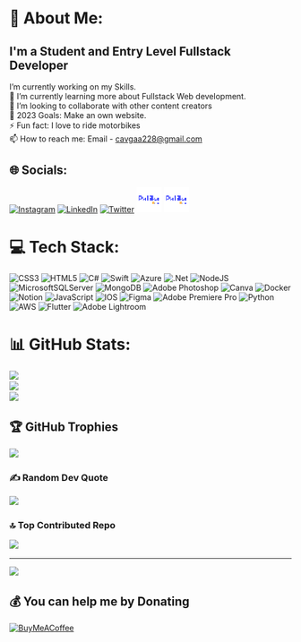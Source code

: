 # 💫 About Me:

## I'm a Student and Entry Level Fullstack Developer

I’m currently working on my Skills.<br>🌱 I’m currently learning more about Fullstack Web development.<br>👯 I’m looking to collaborate with other content creators<br>🥅 2023 Goals: Make an own website.<br>⚡ Fun fact: I love to ride motorbikes<br>📫 How to reach me: Email - cavgaa228@gmail.com


## 🌐 Socials:
[![Instagram](https://img.shields.io/badge/Instagram-%23E4405F.svg?logo=Instagram&logoColor=white)](https://instagram.com/https://instagram.com/tolgaacavgaa) [![LinkedIn](https://img.shields.io/badge/LinkedIn-%230077B5.svg?logo=linkedin&logoColor=white)](https://linkedin.com/in/https://linkedin.com/in/tolgaacavgaa) [![Twitter](https://img.shields.io/badge/Twitter-%231DA1F2.svg?logo=Twitter&logoColor=white)](https://twitter.com/https://twitter.com/tcavgaa) 
[![website](./img/patika-logo.png)](https://app.patika.dev/tcavgaa#gh-dark-mode-only)
[![website](./img/patika-logo.png)](https://app.patika.dev/tcavgaa#gh-light-mode-only)
&nbsp;&nbsp;

# 💻 Tech Stack:
![CSS3](https://img.shields.io/badge/css3-%231572B6.svg?style=flat&logo=css3&logoColor=white) ![HTML5](https://img.shields.io/badge/html5-%23E34F26.svg?style=flat&logo=html5&logoColor=white) ![C#](https://img.shields.io/badge/c%23-%23239120.svg?style=flat&logo=c-sharp&logoColor=white) ![Swift](https://img.shields.io/badge/swift-F54A2A?style=flat&logo=swift&logoColor=white) ![Azure](https://img.shields.io/badge/azure-%230072C6.svg?style=flat&logo=azure-devops&logoColor=white) ![.Net](https://img.shields.io/badge/.NET-5C2D91?style=flat&logo=.net&logoColor=white) ![NodeJS](https://img.shields.io/badge/node.js-6DA55F?style=flat&logo=node.js&logoColor=white) ![MicrosoftSQLServer](https://img.shields.io/badge/Microsoft%20SQL%20Sever-CC2927?style=flat&logo=microsoft%20sql%20server&logoColor=white) ![MongoDB](https://img.shields.io/badge/MongoDB-%234ea94b.svg?style=flat&logo=mongodb&logoColor=white) ![Adobe Photoshop](https://img.shields.io/badge/adobephotoshop-%2331A8FF.svg?style=flat&logo=adobephotoshop&logoColor=white) ![Canva](https://img.shields.io/badge/Canva-%2300C4CC.svg?style=flat&logo=Canva&logoColor=white) ![Docker](https://img.shields.io/badge/docker-%230db7ed.svg?style=flat&logo=docker&logoColor=white) ![Notion](https://img.shields.io/badge/Notion-%23000000.svg?style=flat&logo=notion&logoColor=white) ![JavaScript](https://img.shields.io/badge/javascript-%23323330.svg?style=flat&logo=javascript&logoColor=%23F7DF1E) ![IOS](https://img.shields.io/badge/IOS-%2320232a.svg?style=flat&logo=apple&logoColor=white) 	![Figma](https://img.shields.io/badge/figma-%23F24E1E.svg?style=flat&logo=figma&logoColor=white) ![Adobe Premiere Pro](https://img.shields.io/badge/Adobe%20Premiere%20Pro-9999FF.svg?style=flat&logo=Adobe%20Premiere%20Pro&logoColor=white) ![Python](https://img.shields.io/badge/python-3670A0?style=flat&logo=python&logoColor=ffdd54) ![AWS](https://img.shields.io/badge/AWS-%23FF9900.svg?style=flat&logo=amazon-aws&logoColor=white) ![Flutter](https://img.shields.io/badge/Flutter-%2302569B.svg?style=flat&logo=Flutter&logoColor=white) ![Adobe Lightroom](https://img.shields.io/badge/Adobe%20Lightroom-31A8FF.svg?style=flat&logo=Adobe%20Lightroom&logoColor=white)
# 📊 GitHub Stats:
![](https://github-readme-stats.vercel.app/api?username=Cavga1903&theme=dark&hide_border=false&include_all_commits=true&count_private=false)<br/>
![](https://github-readme-streak-stats.herokuapp.com/?user=Cavga1903&theme=dark&hide_border=false)<br/>
![](https://github-readme-stats.vercel.app/api/top-langs/?username=Cavga1903&theme=dark&hide_border=false&include_all_commits=true&count_private=false&layout=compact)

## 🏆 GitHub Trophies
![](https://github-profile-trophy.vercel.app/?username=Cavga1903&theme=matrix&no-frame=false&no-bg=false&margin-w=4)

### ✍️ Random Dev Quote
![](https://quotes-github-readme.vercel.app/api?type=horizontal&theme=radical)

### 🔝 Top Contributed Repo
![](https://github-contributor-stats.vercel.app/api?username=Cavga1903&limit=5&theme=gruvbox&combine_all_yearly_contributions=true)

---
[![](https://visitcount.itsvg.in/api?id=Cavga1903&icon=2&color=3)](https://visitcount.itsvg.in)

  ## 💰 You can help me by Donating
  [![BuyMeACoffee](https://img.shields.io/badge/Buy%20Me%20a%20Coffee-ffdd00?style=for-the-badge&logo=buy-me-a-coffee&logoColor=black)](https://buymeacoffee.com/cavga228) 



[website]: https://app.patika.dev/paths
[course]: https://app.patika.dev/paths
[twitter]: https://twitter.com/patika_dev
[youtube]: https://www.youtube.com/channel/UCMB3G6XM3ptNLJ5s1FA5F5g
[instagram]: https://www.instagram.com/patika.dev/
[linkedin]: https://www.linkedin.com/company/patikadev/
[html]: https://app.patika.dev/courses/html
[git]: https://app.patika.dev/courses/git
[vscode]: https://app.patika.dev/courses/visual-studio-code-kullanimi
[jsplaylist]: https://app.patika.dev/courses/javascript
[cssplaylist]: https://app.patika.dev/courses/css
[reactplaylist]: https://app.patika.dev/courses/react-native
